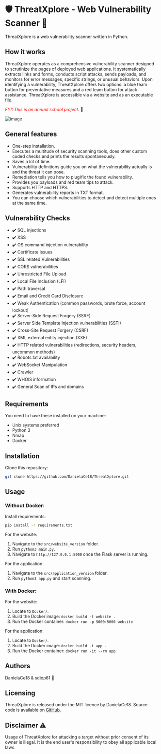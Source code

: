 # :shield: ThreatXplore - Web Vulnerability Scanner :snake:

ThreatXplore is a web vulnerability scanner written in Python.

## How it works 

ThreatXplore operates as a comprehensive vulnerability scanner designed to scrutinize the pages of deployed web applications. It systematically extracts links and forms, conducts script attacks, sends payloads, and monitors for error messages, specific strings, or unusual behaviors. Upon identifying a vulnerability, ThreatXplore offers two options: a blue team button for preventative measures and a red team button for attack assistance. ThreatXplore is accessible via a website and as an executable file.

*<span style="color:red;">FYI: This is an annual school project.</span>* :loudspeaker:

![image](https://github.com/DanielaCe18/ThreatXplore/assets/145435353/c0149517-155e-4426-9b74-6807f7e7db4e)


## General features 
- One-step installation.
- Executes a multitude of security scanning tools, does other custom coded checks and prints the results spontaneously.
- Saves a lot of time.
- Vulnerability definitions guide you on what the vulnerability actually is and the threat it can pose.
- Remediation tells you how to plug/fix the found vulnerability.
- Provides you payloads and red team tips to attack.
- Supports HTTP and HTTPS.
- Generates vulnerability reports in TXT format.
- You can choose which vulnerabilities to detect and detect multiple ones at the same time.

## Vulnerability Checks
- :heavy_check_mark: SQL injections
- :heavy_check_mark: XSS
- :heavy_check_mark: OS command injection vulnerability
- :heavy_check_mark: Certificate Issues 
- :heavy_check_mark: SSL related Vulnerabilities 
- :heavy_check_mark: CORS vulnerabilities
- :heavy_check_mark: Unrestricted File Upload
- :heavy_check_mark: Local File Inclusion (LFI)
- :heavy_check_mark: Path traversal
- :heavy_check_mark: Email and Credit Card Disclosure
- :heavy_check_mark: Weak Authentication (common passwords, brute force, account lockout)
- :heavy_check_mark: Server-Side Request Forgery (SSRF)
- :heavy_check_mark: Server Side Template Injection vulnerabilities (SSTI)
- :heavy_check_mark: Cross-Site Request Forgery (CSRF)
- :heavy_check_mark: XML external entity injection (XXE)
- :heavy_check_mark: HTTP related vulnerabilities (redirections, security headers, uncommon methods)
- :heavy_check_mark: Robots.txt availability
- :heavy_check_mark: WebSocket Manipulation
- :heavy_check_mark: Crawler
- :heavy_check_mark: WHOIS information
- :heavy_check_mark: General Scan of IPs and domains

## Requirements
You need to have these installed on your machine:
- Unix systems preferred
- Python 3
- Nmap
- Docker

## Installation 

Clone this repository:

```sh
git clone https://github.com/DanielaCe18/ThreatXplore.git
```

## Usage 

### Without Docker:

Install requirements:
```sh
pip install -r requirements.txt
```

For the website:
1. Navigate to the `src/website_version` folder.
2. Run `python3 main.py`.
3. Navigate to `http://127.0.0.1:5000` once the Flask server is running.

For the application:
1. Navigate to the `src/application_version` folder.
2. Run `python3 app.py` and start scanning.

### With Docker:

For the website:
1. Locate to `Docker/`.
2. Build the Docker image: `docker build -t website .`
3. Run the Docker container: `docker run -p 5000:5000 website`

For the application:
1. Locate to `Docker/`.
2. Build the Docker image: `docker build -t app .`
3. Run the Docker container: `docker run -it --rm app`

## Authors

DanielaCe18 & sdiop61 :crossed_fingers:

## Licensing

ThreatXplore is released under the MIT licence by DanielaCe18. Source code is available on [GitHub](https://github.com/DanielaCe18/ThreatXplore).

## Disclaimer :warning:

Usage of ThreatXplore for attacking a target without prior consent of its owner is illegal. It is the end user's responsibility to obey all applicable local laws.
